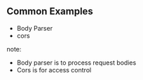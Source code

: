 ## Common Examples

 - Body Parser
 - cors

note:
 - Body parser is to process request bodies
 - Cors is for access control